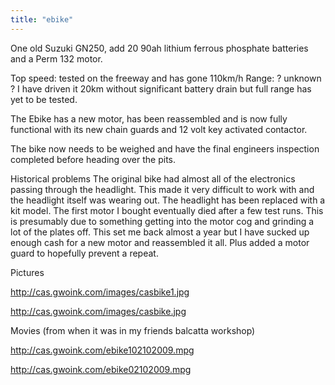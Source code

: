 ```yaml
---
title: "ebike"
---
```

One old Suzuki GN250, add 20 90ah lithium ferrous phosphate batteries and a Perm 132 motor.

Top speed: tested on the freeway and has gone 110km/h Range: ? unknown ? I have driven it 20km without significant battery drain but full range has yet to be tested.

The Ebike has a new motor, has been reassembled and is now fully functional with its new chain guards and 12 volt key activated contactor.

The bike now needs to be weighed and have the final engineers inspection completed before heading over the pits.

Historical problems The original bike had almost all of the electronics passing through the headlight. This made it very difficult to work with and the headlight itself was wearing out. The headlight has been replaced with a kit model. The first motor I bought eventually died after a few test runs. This is presumably due to something getting into the motor cog and grinding a lot of the plates off. This set me back almost a year but I have sucked up enough cash for a new motor and reassembled it all. Plus added a motor guard to hopefully prevent a repeat.

Pictures

<http://cas.gwoink.com/images/casbike1.jpg>

<http://cas.gwoink.com/images/casbike.jpg>

Movies (from when it was in my friends balcatta workshop)

<http://cas.gwoink.com/ebike102102009.mpg>

<http://cas.gwoink.com/ebike02102009.mpg>
